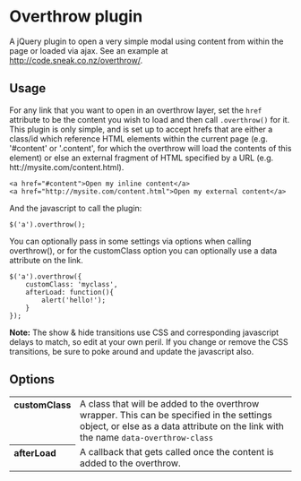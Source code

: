 # Overthrow plugin

A jQuery plugin to open a very simple modal using content from within the page or loaded via ajax. See an example at <a href="http://code.sneak.co.nz/padme/">http://code.sneak.co.nz/overthrow/</a>.

## Usage

For any link that you want to open in an overthrow layer, set the <code>href</code> attribute to be the content you wish to load and then call <code>.overthrow()</code> for it. This plugin is only simple, and is set up to accept hrefs that are either a class/id which reference HTML elements within the current page (e.g. '#content' or '.content', for which the overthrow will load the contents of this element) or else an external fragment of HTML specified by a URL (e.g. htt://mysite.com/content.html).

	<a href="#content">Open my inline content</a>
	<a href="http://mysite.com/content.html">Open my external content</a>

And the javascript to call the plugin:

	$('a').overthrow();

You can optionally pass in some settings via options when calling overthrow(), or for the customClass option you can optionally use a data attribute on the link.

	$('a').overthrow({
		customClass: 'myclass',
		afterLoad: function(){
			alert('hello!');
		}
	});

**Note:** The show & hide transitions use CSS and corresponding javascript delays to match, so edit at your own peril. If you change or remove the CSS transitions, be sure to poke around and update the javascript also.

## Options

<table>
 	<tr>
		<th align="left" valign="top">customClass</th>
		<td>A class that will be added to the overthrow wrapper. This can be specified in the settings object, or else as a data attribute on the link with the name <code>data-overthrow-class</code></td>
	</tr>
	<tr>
		<th align="left" valign="top">afterLoad</th>
		<td>A callback that gets called once the content is added to the overthrow.</td>
	</tr>
</table>
